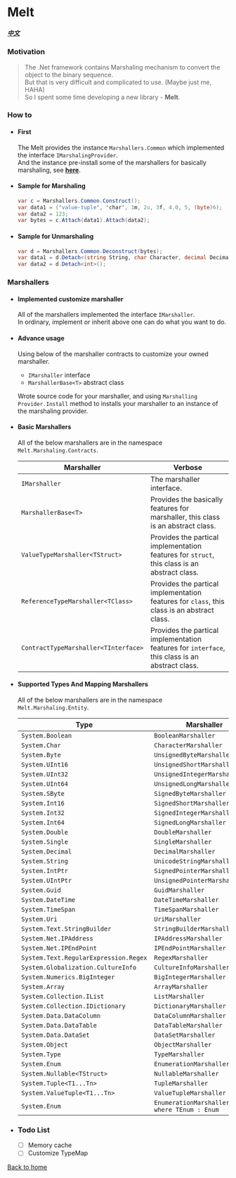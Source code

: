 # Melt
##### [中文](./readme.zh-tw.md)

### Motivation
> The .Net framework contains Marshaling mechanism to convert the object to the binary sequence.  
> But that is very difficult and complicated to use. (Maybe just me, HAHA)  
> So I spent some time developing a new library - **Melt**.

### How to
- #### First
  The Melt provides the instance ```Marshallers.Common``` which implemented the interface ```IMarshalingProvider```.  
  And the instance pre-install some of the marshallers for basically marshaling, see [**here**](#Supported%20%Types%20%And%20%Mapping%20%Marshallers).
  
- #### Sample for Marshaling
  ```csharp
  var c = Marshallers.Common.Construct();
  var data1 = ("value-tuple", 'char', 1m, 2u, 3f, 4.0, 5, (byte)6);
  var data2 = 123;
  var bytes = c.Attach(data1).Attach(data2);
  ```

- #### Sample for Unmarshaling
  ```csharp
  var d = Marshallers.Common.Deconstruct(bytes);
  var data1 = d.Detach<(string String, char Character, decimal Decimal, uint UnsignedInteger, float Single, double Double, int Integer, byte Byte)>();
  var data2 = d.Detach<int>();
  ```

### Marshallers
- #### Implemented customize marshaller
  All of the marshallers implemented the interface ```IMarshaller```.  
  In ordinary, implement or inherit above one can do what you want to do.  
  
- #### Advance usage
  Using below of the marshaller contracts to customize your owned marshaller. 
  - ```IMarshaller``` interface  
  - ```MarshallerBase<T>``` abstract class  

  Wrote source code for your marshaller, and using ```Marshalling Provider.Install``` method to installs your marshaller to an instance of the marshaling provider.

- #### Basic Marshallers
  All of the below marshallers are in the namespace ```Melt.Marshaling.Contracts```.
   
  | Marshaller | Verbose
  | --- | --- |
  | ```IMarshaller``` | The marshaller interface.
  | ```MarshallerBase<T>``` | Provides the basically features for marshaller, this class is an abstract class.
  | ```ValueTypeMarshaller<TStruct>``` | Provides the partical implementation features for ```struct```, this class is an abstract class.
  | ```ReferenceTypeMarshaller<TClass>``` | Provides the partical implementation features for ```class```, this class is an abstract class.
  | ```ContractTypeMarshaller<TInterface>``` | Provides the partical implementation features for ```interface```, this class is an abstract class.

- #### Supported Types And Mapping Marshallers
  All of the below marshallers are in the namespace ```Melt.Marshaling.Entity```.

  | Type | Marshaller
  | --- | --- 
  | ```System.Boolean``` | ```BooleanMarshaller``` 
  | ```System.Char``` | ```CharacterMarshaller``` 
  | ```System.Byte``` | ```UnsignedByteMarshaller``` 
  | ```System.UInt16``` | ```UnsignedShortMarshaller``` 
  | ```System.UInt32``` | ```UnsignedIntegerMarshaller``` 
  | ```System.UInt64``` | ```UnsignedLongMarshaller``` 
  | ```System.SByte``` | ```SignedByteMarshaller``` 
  | ```System.Int16``` | ```SignedShortMarshaller``` 
  | ```System.Int32``` | ```SignedIntegerMarshaller``` 
  | ```System.Int64``` | ```SignedLongMarshaller``` 
  | ```System.Double``` | ```DoubleMarshaller``` 
  | ```System.Single``` | ```SingleMarshaller``` 
  | ```System.Decimal``` | ```DecimalMarshaller``` 
  | ```System.String``` | ```UnicodeStringMarshaller``` 
  | ```System.IntPtr``` | ```SignedPointerMarshaller``` 
  | ```System.UIntPtr``` | ```UnsignedPointerMarshaller``` 
  | ```System.Guid``` | ```GuidMarshaller``` 
  | ```System.DateTime``` | ```DateTimeMarshaller``` 
  | ```System.TimeSpan``` | ```TimeSpanMarshaller``` 
  | ```System.Uri``` | ```UriMarshaller``` 
  | ```System.Text.StringBuilder``` | ```StringBuilderMarshaller``` 
  | ```System.Net.IPAddress``` | ```IPAddressMarshaller``` 
  | ```System.Net.IPEndPoint``` | ```IPEndPointMarshaller```
  | ```System.Text.RegularExpression.Regex``` | ```RegexMarshaller``` 
  | ```System.Globalization.CultureInfo``` | ```CultureInfoMarshaller``` 
  | ```System.Numerics.BigInteger``` | ```BigIntegerMarshaller``` 
  | ```System.Array``` | ```ArrayMarshaller``` 
  | ```System.Collection.IList``` | ```ListMarshaller``` 
  | ```System.Collection.IDictionary``` | ```DictionaryMarshaller``` 
  | ```System.Data.DataColumn``` | ```DataColumnMarshaller``` 
  | ```System.Data.DataTable``` | ```DataTableMarshaller``` 
  | ```System.Data.DataSet``` | ```DataSetMarshaller``` 
  | ```System.Object``` | ```ObjectMarshaller``` 
  | ```System.Type``` | ```TypeMarshaller``` 
  | ```System.Enum``` | ```EnumerationMarshaller``` 
  | ```System.Nullable<TStruct>``` | ```NullableMarshaller``` 
  | ```System.Tuple<T1...Tn>``` | ```TupleMarshaller``` 
  | ```System.ValueTuple<T1...Tn>``` | ```ValueTupleMarshaller``` 
  | ```System.Enum``` | ```EnumerationMarshaller<TEnum> where TEnum : Enum``` 

- ### Todo List
  - [ ] Memory cache
  - [ ] Customize TypeMap
 
[Back to home](../../../)